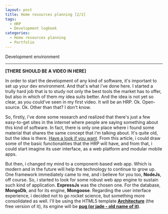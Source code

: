 ```yaml
---
layout: post
title: Home resources planning [2/2]
tags:
  - HRP
  - Development logbook
categories:
  - Home resources planning
  - Portfolio
---
```


Development environment

---

**[THERE SHOULD BE A VIDEO IN HERE]**

In order to start the development of any kind of software, it's important to set up your dev environment. And that's what i've done here. I started a trully hard job that is to study not only the best tools the market has to offer, but also in which of them my idea suits better. And the idea is not yet so clear, as you could've seen in my first video. It will be an HRP. Ok. Open-source. Ok. Other than that? I don't know.

So, firstly, i've done some research and realized that there's just a few easy-to-get sites in the internet where people are saying something about this kind of software. In fact, there is only one place where i found some material that shares the same concept that i'm talking about. It's quite old, but the idea is there. [Have a look if you want](https://www.infosysblogs.com/sap/2010/03/hrp_home_resource_planning_an.html). From this article, i could draw some of the basic functionalities that the HRP will have, and from that, i could start imagine its user interface, as a web platform and modular mobile apps.

But then, i changed my mind to a component-based web app. Which is modern and in the future will help the technology to continue to grow up. One framework immediately came to me, and i believe for you too, **NodeJs**, off course. So, i started to look for some robust web app engine to sustain such kind of application. **ExpressJs** was the chosen one. For the database, **MongoDb**, and for its engine, **Mongoose**. Regarding the user interface experience, i decided not to go rocket science, but something more consolidated as well. I'll be using the HTML5 template [**Architecture**](https://dashboardpack.com/theme-details/architectui-html-dashboard-free/) (the free version of it), its engine will be [**pug (or jade - old name of it)**](https://pugjs.org/api/getting-started.html).

